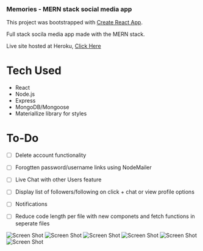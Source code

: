 ### Memories - MERN stack social media app ###

This project was bootstrapped with [Create React App](https://github.com/facebook/create-react-app).

Full stack socila media app made with the MERN stack.

Live site hosted at Heroku, [Click Here](https://memories-social-media-clone.herokuapp.com/login)
 
# Tech Used #
- React
- Node.js
- Express
- MongoDB/Mongoose
- Materiallize library for styles 


# To-Do #

- [ ] Delete account functionality
- [ ] Forogtten password/username links using NodeMailer 
- [ ] Live Chat with other Users feature 
- [ ] Display list of followers/following on click + chat or view profile options
- [ ] Notifications
- [ ] Reduce code length per file with new componets and fetch functions in seperate files


![Screen Shot](shot1.png)
![Screen Shot](shot2.png)
![Screen Shot](shot3.png)
![Screen Shot](shot4.png)
![Screen Shot](shot5.png)
![Screen Shot](shot6.png)

